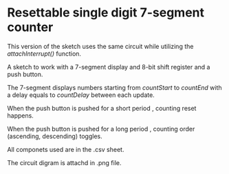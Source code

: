 # Resettable single digit 7-segment counter

This version of the sketch uses the same circuit while utilizing the *attachInterrupt()* function.<br />

A sketch to work with a 7-segment display and 8-bit shift register and a push button.<br />

The 7-segment displays numbers starting from *countStart* to *countEnd* with a delay equals to *countDelay* between each update.<br />

When the push button is pushed for a short period , counting reset happens.<br />

When the push button is pushed for a long period , counting order (ascending, descending) toggles.<br />

All componets used are in the .csv sheet.<br />

The circuit digram is attachd in .png file.
